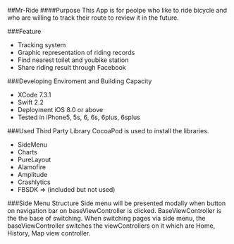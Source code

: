 ##Mr-Ride
####Purpose
This App is for peolpe who like to ride bicycle and who are willing to track their route to review it in the future.

###Feature
* Tracking system
* Graphic representation of riding records
* Find nearest toilet and youbike station
* Share riding result through Facebook

###Developing Enviroment and Building Capacity
* XCode 7.3.1
* Swift 2.2
* Deployment iOS 8.0 or above
* Tested in iPhone5, 5s, 6, 6s, 6plus, 6splus

###Used Third Party Library
CocoaPod is used to install the libraries.

* SideMenu
* Charts
* PureLayout
* Alamofire
* Amplitude
* Crashlytics
* FBSDK => (included but not used)

###Side Menu Structure
Side menu will be presented modally when button on navigation bar on baseViewController is clicked. BaseViewController is the the base of switching. When switching pages via side menu, the baseViewController switches the viewControllers on it which are Home, History, Map view controller. 





